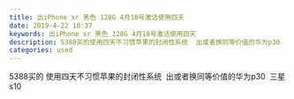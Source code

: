 ```yaml
---
title: 出iPhone xr 黑色 128G 4月18号激活使用四天
date: 2019-4-22 10:37
keywords: 出iPhone xr 黑色 128G 4月18号激活使用四天
description: 5388买的使用四天不习惯苹果的封闭性系统  出或者换同等价值的华为p30  三星s10  
categories: used
---
```

<td class="t_f" id="postmessage_3575129">

5388买的 使用四天不习惯苹果的封闭性系统  出或者换同等价值的华为p30  三星s10  <br/>
</td>
